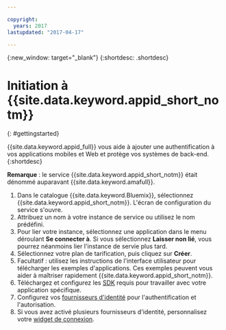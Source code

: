 ```yaml
---

copyright:
  years: 2017
lastupdated: "2017-04-17"

---
```


{:new_window: target="_blank"}
{:shortdesc: .shortdesc}

# Initiation à {{site.data.keyword.appid_short_notm}}
{: #gettingstarted}

{{site.data.keyword.appid_full}} vous aide à ajouter une authentification à vos applications mobiles et Web et protège vos systèmes de back-end.
{:shortdesc}

**Remarque** : le service {{site.data.keyword.appid_short_notm}} était dénommé auparavant {{site.data.keyword.amafull}}.


1. Dans le catalogue {{site.data.keyword.Bluemix}}, sélectionnez {{site.data.keyword.appid_short_notm}}. L'écran de configuration du service s'ouvre.
2. Attribuez un nom à votre instance de service ou utilisez le nom prédéfini.
3. Pour lier votre instance, sélectionnez une application dans le menu déroulant **Se connecter à**. Si vous sélectionnez **Laisser non lié**, vous pourrez néanmoins lier l'instance de servie plus tard.
4. Sélectionnez votre plan de tarification, puis cliquez sur **Créer**.
5. Facultatif : utilisez les instructions de l'interface utilisateur pour télécharger les exemples d'applications. Ces exemples peuvent vous aider à maîtriser rapidement {{site.data.keyword.appid_short_notm}}.
6. Téléchargez et configurez les [SDK](/docs/services/appid/relatedlinks.html) requis pour travailler avec votre application spécifique.
7. Configurez vos [fournisseurs d'identité](/docs/services/appid/identity-providers.html) pour l'authentification et l'autorisation.
8. Si vous avez activé plusieurs fournisseurs d'identité, personnalisez votre [widget de connexion](/docs/services/appid/login-widget.html).
